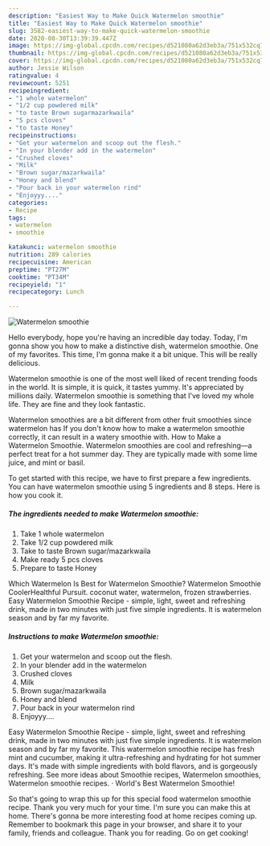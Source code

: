 ```yaml
---
description: "Easiest Way to Make Quick Watermelon smoothie"
title: "Easiest Way to Make Quick Watermelon smoothie"
slug: 3582-easiest-way-to-make-quick-watermelon-smoothie
date: 2020-08-30T13:39:39.447Z
image: https://img-global.cpcdn.com/recipes/d521080a62d3eb3a/751x532cq70/watermelon-smoothie-recipe-main-photo.jpg
thumbnail: https://img-global.cpcdn.com/recipes/d521080a62d3eb3a/751x532cq70/watermelon-smoothie-recipe-main-photo.jpg
cover: https://img-global.cpcdn.com/recipes/d521080a62d3eb3a/751x532cq70/watermelon-smoothie-recipe-main-photo.jpg
author: Jessie Wilson
ratingvalue: 4
reviewcount: 5251
recipeingredient:
- "1 whole watermelon"
- "1/2 cup powdered milk"
- "to taste Brown sugarmazarkwaila"
- "5 pcs cloves"
- "to taste Honey"
recipeinstructions:
- "Get your watermelon and scoop out the flesh."
- "In your blender add in the watermelon"
- "Crushed cloves"
- "Milk"
- "Brown sugar/mazarkwaila"
- "Honey and blend"
- "Pour back in your watermelon rind"
- "Enjoyyy...."
categories:
- Recipe
tags:
- watermelon
- smoothie

katakunci: watermelon smoothie 
nutrition: 289 calories
recipecuisine: American
preptime: "PT27M"
cooktime: "PT34M"
recipeyield: "1"
recipecategory: Lunch

---
```



![Watermelon smoothie](https://img-global.cpcdn.com/recipes/d521080a62d3eb3a/751x532cq70/watermelon-smoothie-recipe-main-photo.jpg)

Hello everybody, hope you're having an incredible day today. Today, I'm gonna show you how to make a distinctive dish, watermelon smoothie. One of my favorites. This time, I'm gonna make it a bit unique. This will be really delicious.

Watermelon smoothie is one of the most well liked of recent trending foods in the world. It is simple, it is quick, it tastes yummy. It's appreciated by millions daily. Watermelon smoothie is something that I've loved my whole life. They are fine and they look fantastic.

Watermelon smoothies are a bit different from other fruit smoothies since watermelon has If you don&#39;t know how to make a watermelon smoothie correctly, it can result in a watery smoothie with. How to Make a Watermelon Smoothie. Watermelon smoothies are cool and refreshing—a perfect treat for a hot summer day. They are typically made with some lime juice, and mint or basil.


To get started with this recipe, we have to first prepare a few ingredients. You can have watermelon smoothie using 5 ingredients and 8 steps. Here is how you cook it.

<!--inarticleads1-->

##### The ingredients needed to make Watermelon smoothie:

1. Take 1 whole watermelon
1. Take 1/2 cup powdered milk
1. Take to taste Brown sugar/mazarkwaila
1. Make ready 5 pcs cloves
1. Prepare to taste Honey


Which Watermelon Is Best for Watermelon Smoothie? Watermelon Smoothie CoolerHealthful Pursuit. coconut water, watermelon, frozen strawberries. Easy Watermelon Smoothie Recipe - simple, light, sweet and refreshing drink, made in two minutes with just five simple ingredients. It is watermelon season and by far my favorite. 

<!--inarticleads2-->

##### Instructions to make Watermelon smoothie:

1. Get your watermelon and scoop out the flesh.
1. In your blender add in the watermelon
1. Crushed cloves
1. Milk
1. Brown sugar/mazarkwaila
1. Honey and blend
1. Pour back in your watermelon rind
1. Enjoyyy....


Easy Watermelon Smoothie Recipe - simple, light, sweet and refreshing drink, made in two minutes with just five simple ingredients. It is watermelon season and by far my favorite. This watermelon smoothie recipe has fresh mint and cucumber, making it ultra-refreshing and hydrating for hot summer days. It&#39;s made with simple ingredients with bold flavors, and is gorgeously refreshing. See more ideas about Smoothie recipes, Watermelon smoothies, Watermelon smoothie recipes. · World&#39;s Best Watermelon Smoothie! 

So that's going to wrap this up for this special food watermelon smoothie recipe. Thank you very much for your time. I'm sure you can make this at home. There's gonna be more interesting food at home recipes coming up. Remember to bookmark this page in your browser, and share it to your family, friends and colleague. Thank you for reading. Go on get cooking!

